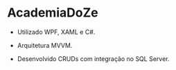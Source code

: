 # AcademiaDoZe

- Utilizado WPF, XAML e C#.
  
- Arquitetura MVVM.
  
- Desenvolvido CRUDs com integração no SQL Server.
